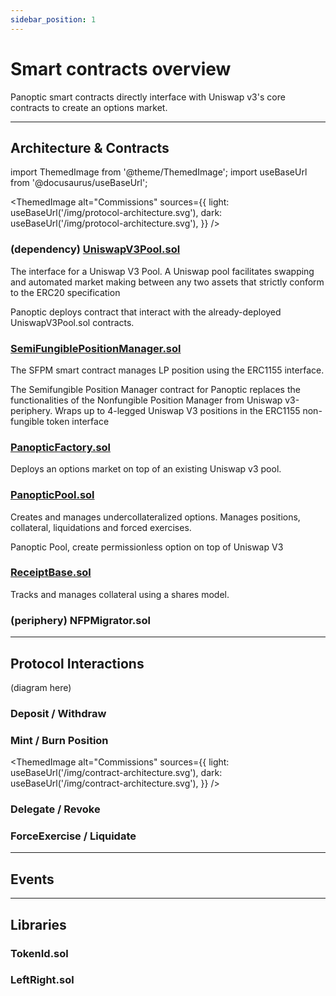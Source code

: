 ```yaml
---
sidebar_position: 1
---
```

# Smart contracts overview
Panoptic smart contracts directly interface with Uniswap v3's core contracts to create an options market.

---

## Architecture & Contracts

import ThemedImage from '@theme/ThemedImage';
import useBaseUrl from '@docusaurus/useBaseUrl';

<ThemedImage
  alt="Commissions"
  sources={{
    light: useBaseUrl('/img/protocol-architecture.svg'),
    dark: useBaseUrl('/img/protocol-architecture.svg'),
  }}
/>




### (dependency) [UniswapV3Pool.sol](https://docs.uniswap.org/protocol/reference/core/UniswapV3Pool)
The interface for a Uniswap V3 Pool. A Uniswap pool facilitates swapping and automated market making between any two assets that strictly conform to the ERC20 specification

Panoptic deploys contract that interact with the already-deployed UniswapV3Pool.sol contracts.

### [SemiFungiblePositionManager.sol](/docs/developers/semifungiblepositionmanager)
The SFPM smart contract manages LP position using the ERC1155 interface.

The Semifungible Position Manager contract for Panoptic replaces the functionalities of the Nonfungible Position Manager from Uniswap v3-periphery. Wraps up to 4-legged Uniswap V3 positions in the ERC1155 non-fungible token interface


### [PanopticFactory.sol](/docs/developers/panopticfactory)
Deploys an options market on top of an existing Uniswap v3 pool.


### [PanopticPool.sol](/docs/developers/panopticpool)
Creates and manages undercollateralized options. Manages positions, collateral, liquidations and forced exercises.

Panoptic Pool, create permissionless option on top of Uniswap V3


### [ReceiptBase.sol](/docs/developers/receiptbase)
Tracks and manages collateral using a shares model.

### (periphery) NFPMigrator.sol

---


## Protocol Interactions

(diagram here)

### Deposit / Withdraw

### Mint / Burn Position

<ThemedImage
  alt="Commissions"
  sources={{
    light: useBaseUrl('/img/contract-architecture.svg'),
    dark: useBaseUrl('/img/contract-architecture.svg'),
  }}
/>


### Delegate / Revoke

### ForceExercise / Liquidate


---

## Events



---

## Libraries

### TokenId.sol

### LeftRight.sol

